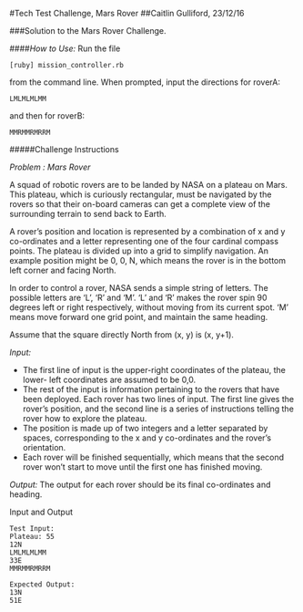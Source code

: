 #Tech Test Challenge, Mars Rover
##Caitlin Gulliford, 23/12/16

###Solution to the Mars Rover Challenge.

####*How to Use:*
Run the file
~~~~
[ruby] mission_controller.rb
~~~~
from the command line. When prompted, input the directions for roverA:

~~~~
LMLMLMLMM
~~~~

and then for roverB:

~~~~
MMRMMRMRRM
~~~~

#####Challenge Instructions

*Problem : Mars Rover*

A squad of robotic rovers are to be landed by NASA on a plateau on Mars. This plateau, which is curiously rectangular, must be navigated by the rovers so that their on-board cameras can get a complete view of the surrounding terrain to send back to Earth.

A rover’s position and location is represented by a combination of x and y co-ordinates and a letter representing one of the four cardinal compass points. The plateau is divided up into a grid to simplify navigation. An example position might be 0, 0, N, which means the rover is in the bottom left corner and facing North.

In order to control a rover, NASA sends a simple string of letters. The possible letters are ‘L’, ‘R’ and ‘M’. ‘L’ and ‘R’ makes the rover spin 90 degrees left or right respectively, without moving from its current spot. ‘M’ means move forward one grid point, and maintain the same heading.

Assume that the square directly North from (x, y) is (x, y+1).

*Input:*
+ The first line of input is the upper-right coordinates of the plateau, the lower- left coordinates are assumed to be 0,0.
+ The rest of the input is information pertaining to the rovers that have been deployed. Each rover has two lines of input. The first line gives the rover’s position, and the second line is a series of instructions telling the rover how to explore the plateau.
+ The position is made up of two integers and a letter separated by spaces, corresponding to the x and y co-ordinates and the rover’s orientation.
+ Each rover will be finished sequentially, which means that the second rover won’t start to move until the first one has finished moving.

*Output:* The output for each rover should be its final co-ordinates and heading.

Input and Output
~~~~
Test Input:
Plateau: 55
12N
LMLMLMLMM
33E
MMRMMRMRRM

Expected Output:
13N
51E
~~~~
